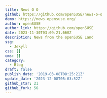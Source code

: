 ```yaml
---
title: News O O
github: https://github.com/openSUSE/news-o-o
demo: https://news.opensuse.org/
author: openSUSE
author_link: https://github.com/openSUSE
date: 2023-11-30T03:09:21.660Z
description: News from the openSUSE Land
ssg:
  - Jekyll
css: []
cms: []
category:
  - Blog
draft: false
publish_date: '2019-03-08T08:25:21Z'
update_date: '2023-12-08T05:03:52Z'
github_star: 21
github_fork: 56
---
```

